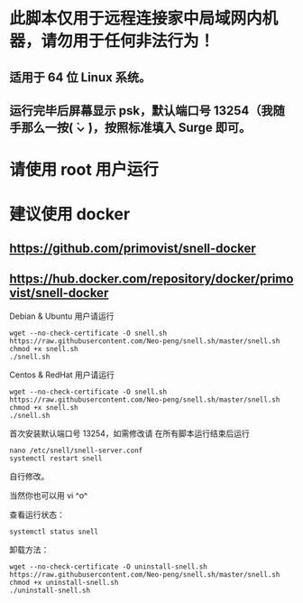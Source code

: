 # 此脚本仅用于远程连接家中局域网内机器，请勿用于任何非法行为！

## 适用于 64 位 Linux 系统。

## 运行完毕后屏幕显示 psk，默认端口号 13254（我随手那么一按( ̀⌄ ́)，按照标准填入 Surge 即可。

# 请使用 root 用户运行

# 建议使用 docker

## https://github.com/primovist/snell-docker

## https://hub.docker.com/repository/docker/primovist/snell-docker

Debian & Ubuntu 用户请运行

```
wget --no-check-certificate -O snell.sh https://raw.githubusercontent.com/Neo-peng/snell.sh/master/snell.sh
chmod +x snell.sh
./snell.sh
```

Centos & RedHat 用户请运行

```
wget --no-check-certificate -O snell.sh https://raw.githubusercontent.com/Neo-peng/snell.sh/master/snell.sh
chmod +x snell.sh
./snell.sh
```

首次安装默认端口号 13254，如需修改请
在所有脚本运行结束后运行

```
nano /etc/snell/snell-server.conf
systemctl restart snell
```

自行修改。

当然你也可以用 vi ^o^

查看运行状态：

```
systemctl status snell
```

卸载方法：

```
wget --no-check-certificate -O uninstall-snell.sh https://raw.githubusercontent.com/Neo-peng/snell.sh/master/snell.sh
chmod +x uninstall-snell.sh
./uninstall-snell.sh
```
